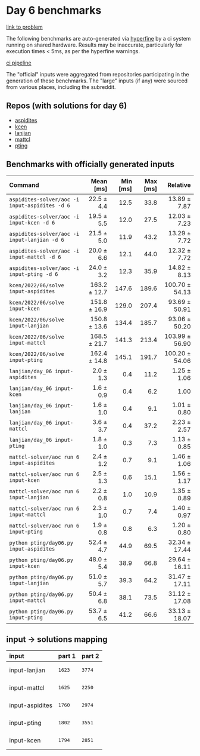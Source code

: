 # Day 6 benchmarks

[link to problem](http://adventofcode.com/2022/day/6)

The following benchmarks are auto-generated via [hyperfine](https://github.com/sharkdp/hyperfine) by a ci system running on shared hardware. Results may be inaccurate, particularly for execution times < 5ms, as per the hyperfine warnings.

[ci pipeline](http://ci.papercode.net:8080/teams/aoc2022/pipelines/aoc-compare-2022)

The "official" inputs were aggregated from repositories participating in the generation of these benchmarks. The "large" inputs (if any) were sourced from various places, including the subreddit.

## Repos (with solutions for day 6)


- [aspidites](https://github.com/aspidites/aoc2022)
- [kcen](https://github.com/kcen/AdventOfCode)
- [lanjian](https://github.com/LanJian/aoc-2022)
- [mattcl](https://github.com/mattcl/aoc2022)
- [pting](https://github.com/pting/aoc2022)

## Benchmarks with officially generated inputs
| Command | Mean [ms] | Min [ms] | Max [ms] | Relative |
|:---|---:|---:|---:|---:|
| `aspidites-solver/aoc -i input-aspidites -d 6` | 22.5 ± 4.4 | 12.5 | 33.8 | 13.89 ± 7.87 |
| `aspidites-solver/aoc -i input-kcen -d 6` | 19.5 ± 5.5 | 12.0 | 27.5 | 12.03 ± 7.23 |
| `aspidites-solver/aoc -i input-lanjian -d 6` | 21.5 ± 5.0 | 11.9 | 43.2 | 13.29 ± 7.72 |
| `aspidites-solver/aoc -i input-mattcl -d 6` | 20.0 ± 6.6 | 12.1 | 44.0 | 12.32 ± 7.72 |
| `aspidites-solver/aoc -i input-pting -d 6` | 24.0 ± 3.2 | 12.3 | 35.9 | 14.82 ± 8.13 |
| `kcen/2022/06/solve input-aspidites` | 163.2 ± 12.7 | 147.6 | 189.6 | 100.70 ± 54.13 |
| `kcen/2022/06/solve input-kcen` | 151.8 ± 16.9 | 129.0 | 207.4 | 93.69 ± 50.91 |
| `kcen/2022/06/solve input-lanjian` | 150.8 ± 13.6 | 134.4 | 185.7 | 93.06 ± 50.20 |
| `kcen/2022/06/solve input-mattcl` | 168.5 ± 21.7 | 141.3 | 213.4 | 103.99 ± 56.90 |
| `kcen/2022/06/solve input-pting` | 162.4 ± 14.8 | 145.1 | 191.7 | 100.20 ± 54.06 |
| `lanjian/day_06 input-aspidites` | 2.0 ± 1.3 | 0.4 | 11.2 | 1.25 ± 1.06 |
| `lanjian/day_06 input-kcen` | 1.6 ± 0.9 | 0.4 | 6.2 | 1.00 |
| `lanjian/day_06 input-lanjian` | 1.6 ± 1.0 | 0.4 | 9.1 | 1.01 ± 0.80 |
| `lanjian/day_06 input-mattcl` | 3.6 ± 3.7 | 0.4 | 37.2 | 2.23 ± 2.57 |
| `lanjian/day_06 input-pting` | 1.8 ± 1.0 | 0.3 | 7.3 | 1.13 ± 0.85 |
| `mattcl-solver/aoc run 6 input-aspidites` | 2.4 ± 1.2 | 0.7 | 9.1 | 1.46 ± 1.06 |
| `mattcl-solver/aoc run 6 input-kcen` | 2.5 ± 1.3 | 0.6 | 15.1 | 1.56 ± 1.17 |
| `mattcl-solver/aoc run 6 input-lanjian` | 2.2 ± 0.8 | 1.0 | 10.9 | 1.35 ± 0.89 |
| `mattcl-solver/aoc run 6 input-mattcl` | 2.3 ± 1.0 | 0.7 | 7.4 | 1.40 ± 0.97 |
| `mattcl-solver/aoc run 6 input-pting` | 1.9 ± 0.8 | 0.8 | 6.3 | 1.20 ± 0.80 |
| `python pting/day06.py input-aspidites` | 52.4 ± 4.7 | 44.9 | 69.5 | 32.34 ± 17.44 |
| `python pting/day06.py input-kcen` | 48.0 ± 5.4 | 38.9 | 66.8 | 29.64 ± 16.11 |
| `python pting/day06.py input-lanjian` | 51.0 ± 5.7 | 39.3 | 64.2 | 31.47 ± 17.11 |
| `python pting/day06.py input-mattcl` | 50.4 ± 6.8 | 38.1 | 73.5 | 31.12 ± 17.08 |
| `python pting/day06.py input-pting` | 53.7 ± 6.5 | 41.2 | 66.6 | 33.13 ± 18.07 |

## input -> solutions mapping
|input|part 1|part 2|
|:---|:---|:---|
|input-lanjian|<pre>1623</pre>|<pre>3774</pre>|
|input-mattcl|<pre>1625</pre>|<pre>2250</pre>|
|input-aspidites|<pre>1760</pre>|<pre>2974</pre>|
|input-pting|<pre>1802</pre>|<pre>3551</pre>|
|input-kcen|<pre>1794</pre>|<pre>2851</pre>|
